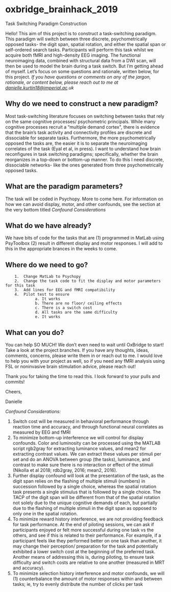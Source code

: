 # oxbridge_brainhack_2019
Task Switching Paradigm Construction

Hello! This aim of this project is to construct a task-switching paradigm. This paradigm will switch between three discrete, psychometrically opposed tasks- the digit span, spatial rotation, and either the spatial span or self-ordered search tasks. Participants will perform this task whilst we acquire both fMRI and high-density EEG imaging. The functional neuroimaging data, combined with structural data from a DWI scan, will then be used to model the brain during a task switch. But I’m getting ahead of myself. Let’s focus on some questions and rationale, written below, for this project. _If you have questions or comments on any of the jargon, rationale, or content below, please reach out to me at danielle.kurtin18@imperial.ac.uk_

## Why do we need to construct a new paradigm?
	
Most task-switching literature focuses on switching between tasks that rely on the same cognitive processes/ psychometric principals. While many cognitive processes recruit a “multiple demand cortex", there is evidence that the brain’s task activity and connectivity profiles are discrete and dissociable for separate tasks. Furthermore, the more psychometrically opposed the tasks are, the easier it is to separate the neuroimaging correlates of the task (Eyal et al, in press). I want to understand how brain reconfigures in task switching paradigms; specifically, whether the brain reorganizes in a top-down or bottom-up manner. To do this I need discrete, dissociable networks- like the ones generated from three psychometrically opposed tasks. 
 
 ## What are the paradigm parameters?
The task will be coded in Psychopy. More to come here. For information on how we can avoid display, motor, and other confounds, see the section at the very bottom titled _Confound Considerations_

## What do we have already?
We have bits of code for the tasks that are (1) programmed in MatLab using PsyToolbox (2) result in different display and motor responses. I will add to this in the appropriate brances in the weeks to come.

## Where do we need to go?
        1.	Change MatLab to Psychopy
        2.	Change the task code to fit the display and motor parameters for this task
        3.	Add lines for EEG and fMRI compatibility 
        4.	Pilot test to ensure
                 a.	It works
                 b.	There are no floor/ ceiling effects
                 c.	There is a switch cost
                 d.	All tasks are the same difficulty
                 e.	It works

## What can you do?
You can help SO MUCH! We don’t even need to wait until OxBridge to start! Take a look at the project branches. If you have any thoughts, ideas, comments, concerns, please write them in or reach out to me. I would love to help you with your project as well, so if you need any fMRI analysis using FSL or noninvasive brain stimulation advice, please reach out! 

Thank you for taking the time to read this. I look forward to your pulls and commits! 

Cheers,

Danielle



_Confound Considerations:_ 
1.	Switch cost will be measured in behavioral performance through reaction time and accuracy, and through functional neural  correlates as measured by EEG and fMRI
2.	To minimize bottom-up interference we will control for display confounds.  Color and luminosity can be processed using the MATLAB script rgb2gray for extracting luminance values, and mean2 for extracting contrast values. We can extract these values per stimuli per set and do an ANOVA between group (the tasks), luminance, and contrast to make sure there is no interaction or effect of the stimuli (Nikolla et al 2018; rdb2gray, 2016; mean2, 2016). 
3.	Further display confound will look at the presentation of the task, as the digit span relies on the flashing of multiple stimuli (numbers) in succession followed by a single choice, whereas the spatial rotation task presents a single stimulus that is followed by a single choice. The TACP of the digit span will be different from that of the spatial rotation not solely due to the unique cognitive demands of each, but partially due to the flashing of multiple stimuli in the digit span as opposed to only one in the spatial rotation. 
4.	To minimize reward history interference, we are not providing feedback for task performance. At the end of piloting sessions, we can ask if participants enjoyed or felt more successful during one task vs the others, and see if this is related to their performance. For example, if a participant feels like they performed better on one task than another, it may change their perception/ preparation for the task and potentially exhibited a lower switch cost at the beginning of the preferred task. Another means of addressing this is, during piloting, to ensure task difficulty and switch costs are relative to one another (measured in MRT and accuracy). 
5.	To minimize selection history interference and motor confounds, we will (1) counterbalance the amount of motor responses within and between tasks; ie, try to evenly distribute the number of clicks per task 

